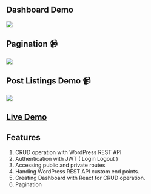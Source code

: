 ## Dashboard Demo

![](demo-dashboard.gif)

## Pagination :video_camera:
![](pagination.gif)

## Post Listings Demo :video_camera:

![](render-posts.gif)

## [Live Demo](https://react-with-wordpress.netlify.com/)

## Features

1. CRUD operation with WordPress REST API
2. Authentication with JWT ( Login Logout )
3. Accessing public and private routes 
4. Handing WordPress REST API custom end points.
5. Creating Dashboard with React for CRUD operation.
6. Pagination
